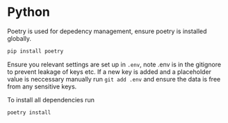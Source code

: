 
# Python

Poetry is used for depedency management, ensure poetry is installed globally.

```sh
pip install poetry
```

Ensure you relevant settings are set up in `.env`, note .env is in the gitignore to prevent leakage of keys etc. If a new key is added and a placeholder value is neccessary manually run `git add .env` and ensure the data is free from any sensitive keys.

To install all dependencies run

```sh
poetry install
```
